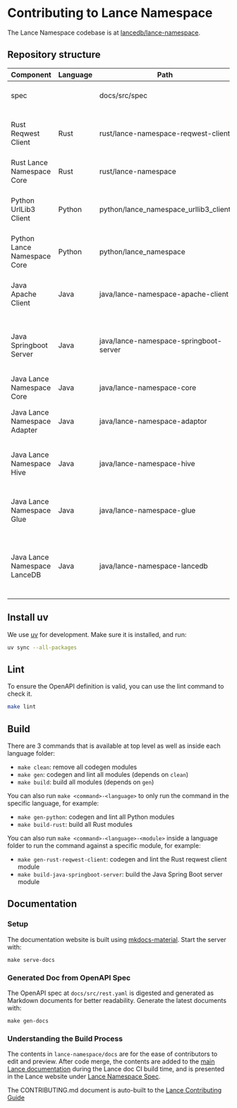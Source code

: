 # Contributing to Lance Namespace

The Lance Namespace codebase is at [lancedb/lance-namespace](https://github.com/lancedb/lance-namespace).

## Repository structure

| Component                    | Language | Path                                   | Description                                                               |
|------------------------------|----------|----------------------------------------|---------------------------------------------------------------------------|
| spec                         |          | docs/src/spec                          | Lance Namespace Specification                                             |
| Rust Reqwest Client          | Rust     | rust/lance-namespace-reqwest-client    | Generated Rust reqwest client for Lance REST Namespace                    |
| Rust Lance Namespace Core    | Rust     | rust/lance-namespace                   | Lance Namespace Rust Core SDK                                             |
| Python UrlLib3 Client        | Python   | python/lance_namespace_urllib3_client  | Generated Python urllib3 client for Lance REST Namespace                  |
| Python Lance Namespace Core  | Python   | python/lance_namespace                 | Lance Namespace Python Core SDK                                           |
| Java Apache Client           | Java     | java/lance-namespace-apache-client     | Generated Java Apache HTTP client for Lance REST Namespace                |
| Java Springboot Server       | Java     | java/lance-namespace-springboot-server | Generated Java SpringBoot server for Lance REST Namespace                 |
| Java Lance Namespace Core    | Java     | java/lance-namespace-core              | Lance Namespace Java Core SDK                                             |
| Java Lance Namespace Adapter | Java     | java/lance-namespace-adaptor           | Lance Namespace adapter server implementation                             |
| Java Lance Namespace Hive    | Java     | java/lance-namespace-hive              | Java Lance Namespace Apache Hive Metastore Implementation                 |
| Java Lance Namespace Glue    | Java     | java/lance-namespace-glue              | Java Lance Namespace AWS Glue Data Catalog Implementation                 |
| Java Lance Namespace LanceDB | Java     | java/lance-namespace-lancedb           | Java Utilities to use Lance Namespace SDK with LanceDB Cloud & Enterprise |


## Install uv

We use [uv](https://docs.astral.sh/uv/getting-started/installation/) for development.
Make sure it is installed, and run:

```bash
uv sync --all-packages
```

## Lint

To ensure the OpenAPI definition is valid, you can use the lint command to check it.

```bash
make lint
```

## Build

There are 3 commands that is available at top level as well as inside each language folder:

- `make clean`: remove all codegen modules
- `make gen`: codegen and lint all modules (depends on `clean`)
- `make build`: build all modules (depends on `gen`)

You can also run `make <command>-<language>` to only run the command in the specific language, for example:

- `make gen-python`: codegen and lint all Python modules
- `make build-rust`: build all Rust modules

You can also run `make <command>-<language>-<module>` inside a language folder to run the command against a specific module, for example:

- `make gen-rust-reqwest-client`: codegen and lint the Rust reqwest client module
- `make build-java-springboot-server`: build the Java Spring Boot server module

## Documentation

### Setup

The documentation website is built using [mkdocs-material](https://pypi.org/project/mkdocs-material).
Start the server with:

```shell
make serve-docs
```

### Generated Doc from OpenAPI Spec

The OpenAPI spec at `docs/src/rest.yaml` is digested and generated as Markdown documents for better readability.
Generate the latest documents with:

```shell
make gen-docs
```

### Understanding the Build Process

The contents in `lance-namespace/docs` are for the ease of contributors to edit and preview.
After code merge, the contents are added to the 
[main Lance documentation](https://github.com/lancedb/lance/tree/main/docs) 
during the Lance doc CI build time, and is presented in the Lance website under 
[Lance Namespace Spec](https://lancedb.github.io/lance/format/namespace).

The CONTRIBUTING.md document is auto-built to the [Lance Contributing Guide](https://lancedb.github.io/lance/community/contributing/) 